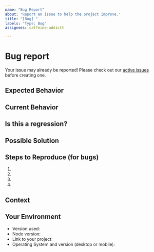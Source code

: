 ```yaml
---
name: "Bug Report"
about: "Report an issue to help the project improve."
title: "[Bug] "
labels: "Type: Bug"
assignees: caffeine-addictt

---
```


# Bug report
Your issue may already be reported!
Please check out our [active issues](https://github.com/caffeine-addictt/portfolio/issues) before creating one.

## Expected Behavior
<!--
If you're describing a bug, tell us what should happen
If you're suggesting a change/improvement, tell us how it should work

Please include screenshots and/or code snippets if applicable
-->

## Current Behavior
<!--
If describing a bug, tell us what happens instead of the expected behavior
If suggesting a change/improvement, explain the difference from current behavior

Please include screenshots and/or code snippets if applicable
-->

## Is this a regression?
<!--
Did this behaviour use to work in previous versions?
If yes, what is the latest version where this behaviour is not present?
-->

## Possible Solution
<!--
Not obligatory, but suggest a fix/reason for the bug
or ideas how to implement the addition or change
-->

## Steps to Reproduce (for bugs)
<!--
Provide a link to a live example, or an unambiguous set of steps to reproduce this bug.
-->
1.
2.
3.
4.

## Context
<!--
How has this issue affected you?
What are you trying to accomplish?

Providing context helps us come up with a solution that is most useful in the real world.

Please include screenshots and/or code snippets if applicable
-->

## Your Environment
<!--
Include as many relevant details about the environment you experienced the bug in
-->
* Version used:
* Node version:
* Link to your project:
* Operating System and version (desktop or mobile):
